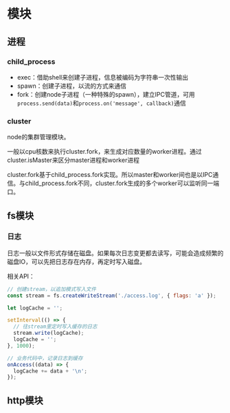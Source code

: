 # 模块

## 进程

### child_process

- exec：借助shell来创建子进程，信息被编码为字符串一次性输出
- spawn：创建子进程，以流的方式来通信
- fork：创建node子进程（一种特殊的spawn），建立IPC管道，可用`process.send(data)`和`process.on('message', callback)`通信

### cluster

node的集群管理模块。

一般以cpu核数来执行cluster.fork，来生成对应数量的worker进程。通过cluster.isMaster来区分master进程和worker进程

cluster.fork基于child_process.fork实现。所以master和worker间也是以IPC通信。与child_process.fork不同，cluster.fork生成的多个worker可以监听同一端口。

## fs模块

### 日志

日志一般以文件形式存储在磁盘。如果每次日志变更都去读写，可能会造成频繁的磁盘IO，可以先把日志存在内存，再定时写入磁盘。

相关API：

```js
// 创建stream，以追加模式写入文件
const stream = fs.createWriteStream('./access.log', { flags: 'a' });

let logCache = '';

setInterval(() => {
  // 往stream里定时写入缓存的日志
  stream.write(logCache);
  logCache = '';
}, 1000);

// 业务代码中，记录日志到缓存
onAccess((data) => {
  logCache += data + '\n';
});
```

## http模块